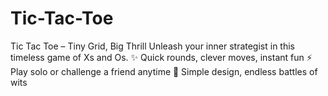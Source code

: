 # Tic-Tac-Toe
Tic Tac Toe – Tiny Grid, Big Thrill Unleash your inner strategist in this timeless game of Xs and Os. ✨ Quick rounds, clever moves, instant fun ⚡ Play solo or challenge a friend anytime 🎯 Simple design, endless battles of wits
